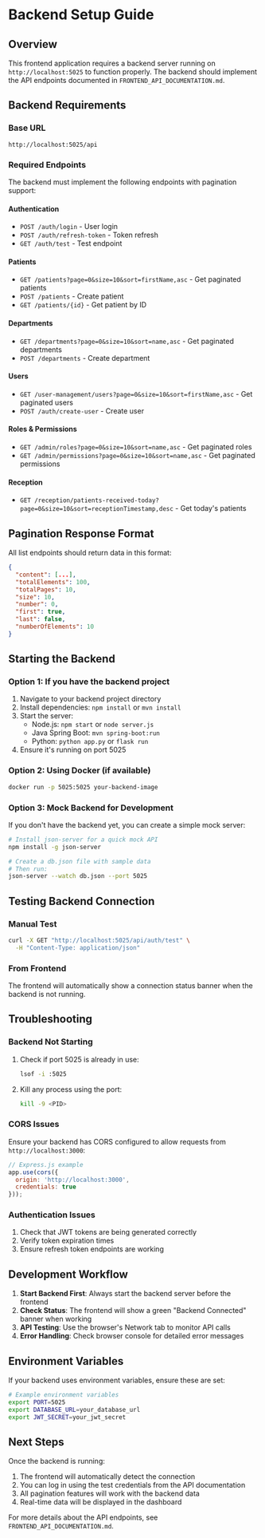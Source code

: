 # Backend Setup Guide

## Overview
This frontend application requires a backend server running on `http://localhost:5025` to function properly. The backend should implement the API endpoints documented in `FRONTEND_API_DOCUMENTATION.md`.

## Backend Requirements

### Base URL
```
http://localhost:5025/api
```

### Required Endpoints
The backend must implement the following endpoints with pagination support:

#### Authentication
- `POST /auth/login` - User login
- `POST /auth/refresh-token` - Token refresh
- `GET /auth/test` - Test endpoint

#### Patients
- `GET /patients?page=0&size=10&sort=firstName,asc` - Get paginated patients
- `POST /patients` - Create patient
- `GET /patients/{id}` - Get patient by ID

#### Departments
- `GET /departments?page=0&size=10&sort=name,asc` - Get paginated departments
- `POST /departments` - Create department

#### Users
- `GET /user-management/users?page=0&size=10&sort=firstName,asc` - Get paginated users
- `POST /auth/create-user` - Create user

#### Roles & Permissions
- `GET /admin/roles?page=0&size=10&sort=name,asc` - Get paginated roles
- `GET /admin/permissions?page=0&size=10&sort=name,asc` - Get paginated permissions

#### Reception
- `GET /reception/patients-received-today?page=0&size=10&sort=receptionTimestamp,desc` - Get today's patients

## Pagination Response Format
All list endpoints should return data in this format:

```json
{
  "content": [...],
  "totalElements": 100,
  "totalPages": 10,
  "size": 10,
  "number": 0,
  "first": true,
  "last": false,
  "numberOfElements": 10
}
```

## Starting the Backend

### Option 1: If you have the backend project
1. Navigate to your backend project directory
2. Install dependencies: `npm install` or `mvn install`
3. Start the server:
   - Node.js: `npm start` or `node server.js`
   - Java Spring Boot: `mvn spring-boot:run`
   - Python: `python app.py` or `flask run`
4. Ensure it's running on port 5025

### Option 2: Using Docker (if available)
```bash
docker run -p 5025:5025 your-backend-image
```

### Option 3: Mock Backend for Development
If you don't have the backend yet, you can create a simple mock server:

```bash
# Install json-server for a quick mock API
npm install -g json-server

# Create a db.json file with sample data
# Then run:
json-server --watch db.json --port 5025
```

## Testing Backend Connection

### Manual Test
```bash
curl -X GET "http://localhost:5025/api/auth/test" \
  -H "Content-Type: application/json"
```

### From Frontend
The frontend will automatically show a connection status banner when the backend is not running.

## Troubleshooting

### Backend Not Starting
1. Check if port 5025 is already in use:
   ```bash
   lsof -i :5025
   ```
2. Kill any process using the port:
   ```bash
   kill -9 <PID>
   ```

### CORS Issues
Ensure your backend has CORS configured to allow requests from `http://localhost:3000`:

```javascript
// Express.js example
app.use(cors({
  origin: 'http://localhost:3000',
  credentials: true
}));
```

### Authentication Issues
1. Check that JWT tokens are being generated correctly
2. Verify token expiration times
3. Ensure refresh token endpoints are working

## Development Workflow

1. **Start Backend First**: Always start the backend server before the frontend
2. **Check Status**: The frontend will show a green "Backend Connected" banner when working
3. **API Testing**: Use the browser's Network tab to monitor API calls
4. **Error Handling**: Check browser console for detailed error messages

## Environment Variables

If your backend uses environment variables, ensure these are set:

```bash
# Example environment variables
export PORT=5025
export DATABASE_URL=your_database_url
export JWT_SECRET=your_jwt_secret
```

## Next Steps

Once the backend is running:
1. The frontend will automatically detect the connection
2. You can log in using the test credentials from the API documentation
3. All pagination features will work with the backend data
4. Real-time data will be displayed in the dashboard

For more details about the API endpoints, see `FRONTEND_API_DOCUMENTATION.md`. 